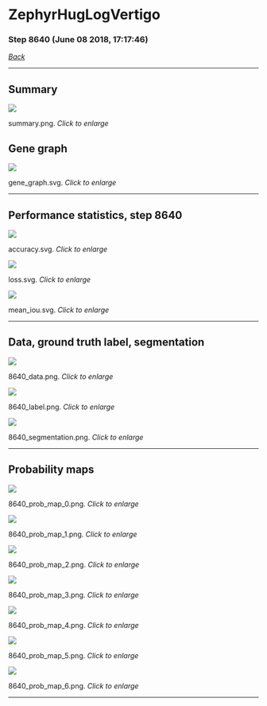 # ZephyrHugLogVertigo

### Step 8640 (June 08 2018, 17:17:46)

[_Back_](..)

---

## Summary

<div class="images"><a href="media/summary.png"><img  src="media/summary.png" align="center"></a><p>summary.png. <i>Click to enlarge</i></p></div>

## Gene graph

<div class="images"><a href="media/gene_graph.svg"><img  src="media/gene_graph.svg" align="center"></a><p>gene_graph.svg. <i>Click to enlarge</i></p></div>

---

## Performance statistics, step 8640

<div class="images"><a href="media/accuracy.svg"><img class="mini" src="media/accuracy.svg" align="center"></a><p>accuracy.svg. <i>Click to enlarge</i></p></div>
<div class="images"><a href="media/loss.svg"><img class="mini" src="media/loss.svg" align="center"></a><p>loss.svg. <i>Click to enlarge</i></p></div>
<div class="images"><a href="media/mean_iou.svg"><img class="mini" src="media/mean_iou.svg" align="center"></a><p>mean_iou.svg. <i>Click to enlarge</i></p></div>

---

## Data, ground truth label, segmentation

<div class="images"><a href="media/8640_data.png"><img class="mini" src="media/8640_data.png" align="center"></a><p>8640_data.png. <i>Click to enlarge</i></p></div>
<div class="images"><a href="media/8640_label.png"><img class="mini" src="media/8640_label.png" align="center"></a><p>8640_label.png. <i>Click to enlarge</i></p></div>
<div class="images"><a href="media/8640_segmentation.png"><img class="mini" src="media/8640_segmentation.png" align="center"></a><p>8640_segmentation.png. <i>Click to enlarge</i></p></div>

---

## Probability maps

<div class="images"><a href="media/8640_prob_map_0.png"><img class="mini" src="media/8640_prob_map_0.png" align="center"></a><p>8640_prob_map_0.png. <i>Click to enlarge</i></p></div>
<div class="images"><a href="media/8640_prob_map_1.png"><img class="mini" src="media/8640_prob_map_1.png" align="center"></a><p>8640_prob_map_1.png. <i>Click to enlarge</i></p></div>
<div class="images"><a href="media/8640_prob_map_2.png"><img class="mini" src="media/8640_prob_map_2.png" align="center"></a><p>8640_prob_map_2.png. <i>Click to enlarge</i></p></div>
<div class="images"><a href="media/8640_prob_map_3.png"><img class="mini" src="media/8640_prob_map_3.png" align="center"></a><p>8640_prob_map_3.png. <i>Click to enlarge</i></p></div>
<div class="images"><a href="media/8640_prob_map_4.png"><img class="mini" src="media/8640_prob_map_4.png" align="center"></a><p>8640_prob_map_4.png. <i>Click to enlarge</i></p></div>
<div class="images"><a href="media/8640_prob_map_5.png"><img class="mini" src="media/8640_prob_map_5.png" align="center"></a><p>8640_prob_map_5.png. <i>Click to enlarge</i></p></div>
<div class="images"><a href="media/8640_prob_map_6.png"><img class="mini" src="media/8640_prob_map_6.png" align="center"></a><p>8640_prob_map_6.png. <i>Click to enlarge</i></p></div>

---


